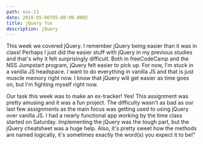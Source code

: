 ```yaml
---
path: nss-11
date: 2018-05-06T05:00:00.000Z
title: jQuery fun
description: jQuery
---
```

This week we covered jQuery. I remember jQuery being easier than it was in class! Perhaps I just did the easier stuff with jQuery in my previous studies and that's why it felt surprisingly difficult. Both in freeCodeCamp and the NSS Jumpstart program, jQuery felt easier to pick up. For now, I'm stuck in a vanilla JS headspace. I want to do everything in vanilla JS and that is just muscle memory right now. I know that jQuery will get easier as time goes on, but I'm fighting myself right now.

Our task this week was to make an ex-tracker! Yes! This assignment was pretty amusing and it was a fun project. The difficulty wasn't as bad as our last few assignments as the main focus was getting used to using jQuery over vanilla JS. I had a nearly functional app working by the time class started on Saturday. Implementing the jQuery was the tough part, but the jQuery cheatsheet was a huge help. Also, it's pretty sweet how the methods are named logically, it's sometimes exactly the word(s) you expect it to be!"